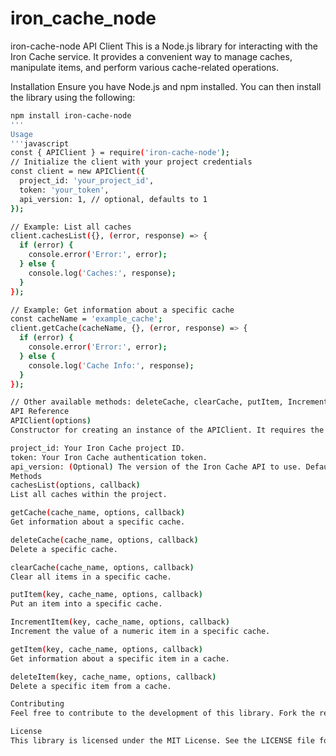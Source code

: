 iron_cache_node
===============

iron-cache-node API Client
This is a Node.js library for interacting with the Iron Cache service. It provides a convenient way to manage caches, manipulate items, and perform various cache-related operations.

Installation
Ensure you have Node.js and npm installed. You can then install the library using the following:

```bash
npm install iron-cache-node
'''
Usage
'''javascript
const { APIClient } = require('iron-cache-node');
// Initialize the client with your project credentials
const client = new APIClient({
  project_id: 'your_project_id',
  token: 'your_token',
  api_version: 1, // optional, defaults to 1
});

// Example: List all caches
client.cachesList({}, (error, response) => {
  if (error) {
    console.error('Error:', error);
  } else {
    console.log('Caches:', response);
  }
});

// Example: Get information about a specific cache
const cacheName = 'example_cache';
client.getCache(cacheName, {}, (error, response) => {
  if (error) {
    console.error('Error:', error);
  } else {
    console.log('Cache Info:', response);
  }
});

// Other available methods: deleteCache, clearCache, putItem, IncrementItem, getItem, deleteItem, etc.
API Reference
APIClient(options)
Constructor for creating an instance of the APIClient. It requires the following options:

project_id: Your Iron Cache project ID.
token: Your Iron Cache authentication token.
api_version: (Optional) The version of the Iron Cache API to use. Defaults to 1.
Methods
cachesList(options, callback)
List all caches within the project.

getCache(cache_name, options, callback)
Get information about a specific cache.

deleteCache(cache_name, options, callback)
Delete a specific cache.

clearCache(cache_name, options, callback)
Clear all items in a specific cache.

putItem(key, cache_name, options, callback)
Put an item into a specific cache.

IncrementItem(key, cache_name, options, callback)
Increment the value of a numeric item in a specific cache.

getItem(key, cache_name, options, callback)
Get information about a specific item in a cache.

deleteItem(key, cache_name, options, callback)
Delete a specific item from a cache.

Contributing
Feel free to contribute to the development of this library. Fork the repository, make your changes, and submit a pull request.

License
This library is licensed under the MIT License. See the LICENSE file for details.
